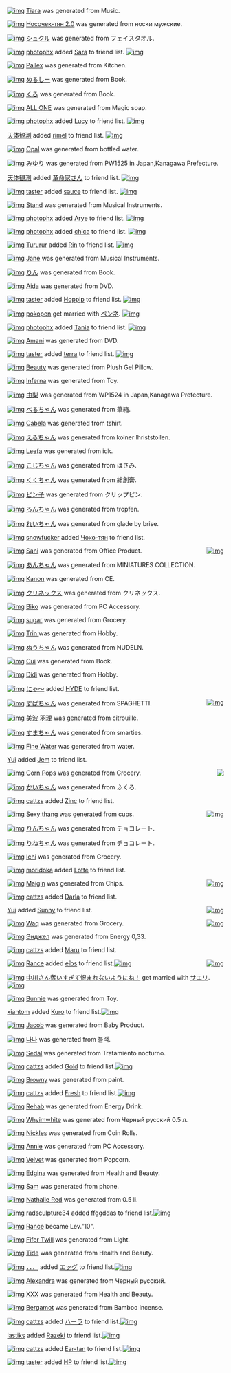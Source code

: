 [![img](http://www.barcodekanojo.com/profile_images/kanojo/2545752/1381094682/Tiara.png?w=88&h=88&face=true)](http://www.barcodekanojo.com/kanojo/2545752/Tiara) [Tiara](http://www.barcodekanojo.com/kanojo/2545752/Tiara) was generated from Music.

[![img](http://www.barcodekanojo.com/profile_images/kanojo/2545753/1381094740/%D0%9D%D0%BE%D1%81%D0%BE%D1%87%D0%B5%D0%BA-%D1%82%D1%8F%D0%BD%202.0.png?w=88&h=88&face=true)](http://www.barcodekanojo.com/kanojo/2545753/%D0%9D%D0%BE%D1%81%D0%BE%D1%87%D0%B5%D0%BA-%D1%82%D1%8F%D0%BD%202.0) [Носочек-тян 2.0](http://www.barcodekanojo.com/kanojo/2545753/%D0%9D%D0%BE%D1%81%D0%BE%D1%87%D0%B5%D0%BA-%D1%82%D1%8F%D0%BD%202.0) was generated from носки мужские.

[![img](http://www.barcodekanojo.com/profile_images/kanojo/2545754/1381094910/%E3%82%B7%E3%83%A5%E3%82%AF%E3%83%AB.png?w=88&h=88&face=true)](http://www.barcodekanojo.com/kanojo/2545754/%E3%82%B7%E3%83%A5%E3%82%AF%E3%83%AB) [シュクル](http://www.barcodekanojo.com/kanojo/2545754/%E3%82%B7%E3%83%A5%E3%82%AF%E3%83%AB) was generated from フェイスタオル.

[![img](http://www.barcodekanojo.com/profile_images/user/387526/1377636985/photophx.jpg?w=88&h=88)](http://www.barcodekanojo.com/user/387526/photophx) [photophx](http://www.barcodekanojo.com/user/387526/photophx) added [Sara](http://www.barcodekanojo.com/kanojo/2451046/Sara) to friend list. [![img](http://www.barcodekanojo.com/profile_images/kanojo/2451046/1377271723/Sara.png?w=88&h=88&face=true)](http://www.barcodekanojo.com/kanojo/2451046/Sara)

[![img](http://www.barcodekanojo.com/profile_images/kanojo/2545755/1381094935/Pallex.png?w=88&h=88&face=true)](http://www.barcodekanojo.com/kanojo/2545755/Pallex) [Pallex](http://www.barcodekanojo.com/kanojo/2545755/Pallex) was generated from Kitchen.

[![img](http://www.barcodekanojo.com/profile_images/kanojo/2545756/1381094962/%E3%82%81%E3%82%8B%E3%81%97%E3%83%BC.png?w=88&h=88&face=true)](http://www.barcodekanojo.com/kanojo/2545756/%E3%82%81%E3%82%8B%E3%81%97%E3%83%BC) [めるしー](http://www.barcodekanojo.com/kanojo/2545756/%E3%82%81%E3%82%8B%E3%81%97%E3%83%BC) was generated from Book.

[![img](http://www.barcodekanojo.com/profile_images/kanojo/2545757/1381095000/%E3%81%8F%E3%82%8D.png?w=88&h=88&face=true)](http://www.barcodekanojo.com/kanojo/2545757/%E3%81%8F%E3%82%8D) [くろ](http://www.barcodekanojo.com/kanojo/2545757/%E3%81%8F%E3%82%8D) was generated from Book.

[![img](http://www.barcodekanojo.com/profile_images/kanojo/2545758/1381095017/ALL%20ONE.png?w=88&h=88&face=true)](http://www.barcodekanojo.com/kanojo/2545758/ALL%20ONE) [ALL ONE](http://www.barcodekanojo.com/kanojo/2545758/ALL%20ONE) was generated from Magic soap.

[![img](http://www.barcodekanojo.com/profile_images/user/387526/1377636985/photophx.jpg?w=88&h=88)](http://www.barcodekanojo.com/user/387526/photophx) [photophx](http://www.barcodekanojo.com/user/387526/photophx) added [Lucy](http://www.barcodekanojo.com/kanojo/2512405/Lucy) to friend list. [![img](http://www.barcodekanojo.com/profile_images/kanojo/2512405/1379814451/Lucy.png?w=88&h=88&face=true)](http://www.barcodekanojo.com/kanojo/2512405/Lucy)

[天体観測](http://www.barcodekanojo.com/user/409183/%E5%A4%A9%E4%BD%93%E8%A6%B3%E6%B8%AC) added [rimel](http://www.barcodekanojo.com/kanojo/2534211/rimel) to friend list. [![img](http://www.barcodekanojo.com/profile_images/kanojo/2534211/1380584518/rimel.png?w=88&h=88&face=true)](http://www.barcodekanojo.com/kanojo/2534211/rimel)

[![img](http://www.barcodekanojo.com/profile_images/kanojo/2545759/1381095069/Opal.png?w=88&h=88&face=true)](http://www.barcodekanojo.com/kanojo/2545759/Opal) [Opal](http://www.barcodekanojo.com/kanojo/2545759/Opal) was generated from bottled water.

[![img](http://www.barcodekanojo.com/profile_images/kanojo/2545760/1381095135/%E3%81%BF%E3%82%86%E3%82%8A.png?w=88&h=88&face=true)](http://www.barcodekanojo.com/kanojo/2545760/%E3%81%BF%E3%82%86%E3%82%8A) [みゆり](http://www.barcodekanojo.com/kanojo/2545760/%E3%81%BF%E3%82%86%E3%82%8A) was generated from PW1525 in Japan,Kanagawa Prefecture.

[天体観測](http://www.barcodekanojo.com/user/409183/%E5%A4%A9%E4%BD%93%E8%A6%B3%E6%B8%AC) added [革命家さん](http://www.barcodekanojo.com/kanojo/1961582/%E9%9D%A9%E5%91%BD%E5%AE%B6%E3%81%95%E3%82%93) to friend list. [![img](http://www.barcodekanojo.com/profile_images/kanojo/1961582/1330494117/%E9%9D%A9%E5%91%BD%E5%AE%B6%E3%81%95%E3%82%93.png?w=88&h=88&face=true)](http://www.barcodekanojo.com/kanojo/1961582/%E9%9D%A9%E5%91%BD%E5%AE%B6%E3%81%95%E3%82%93)

[![img](http://www.barcodekanojo.com/profile_images/user/270846/1297218178/taster.jpg?w=88&h=88)](http://www.barcodekanojo.com/user/270846/taster) [taster](http://www.barcodekanojo.com/user/270846/taster) added [sauce](http://www.barcodekanojo.com/kanojo/612689/sauce) to friend list. [![img](http://www.barcodekanojo.com/profile_images/kanojo/612689/1289822767/sauce.png?w=88&h=88&face=true)](http://www.barcodekanojo.com/kanojo/612689/sauce)

[![img](http://www.barcodekanojo.com/profile_images/kanojo/2545761/1381095218/Stand.png?w=88&h=88&face=true)](http://www.barcodekanojo.com/kanojo/2545761/Stand) [Stand](http://www.barcodekanojo.com/kanojo/2545761/Stand) was generated from Musical Instruments.

[![img](http://www.barcodekanojo.com/profile_images/user/387526/1377636985/photophx.jpg?w=88&h=88)](http://www.barcodekanojo.com/user/387526/photophx) [photophx](http://www.barcodekanojo.com/user/387526/photophx) added [Arye](http://www.barcodekanojo.com/kanojo/1519326/Arye) to friend list. [![img](http://www.barcodekanojo.com/profile_images/kanojo/1519326/1305916784/Arye.png?w=88&h=88&face=true)](http://www.barcodekanojo.com/kanojo/1519326/Arye)

[![img](http://www.barcodekanojo.com/profile_images/user/387526/1377636985/photophx.jpg?w=88&h=88)](http://www.barcodekanojo.com/user/387526/photophx) [photophx](http://www.barcodekanojo.com/user/387526/photophx) added [chica](http://www.barcodekanojo.com/kanojo/2443426/chica) to friend list. [![img](http://www.barcodekanojo.com/profile_images/kanojo/2443426/1377071898/chica.png?w=88&h=88&face=true)](http://www.barcodekanojo.com/kanojo/2443426/chica)

[![img](http://www.barcodekanojo.com/profile_images/user/334009/1355084687/Tururur.jpg?w=88&h=88)](http://www.barcodekanojo.com/user/334009/Tururur) [Tururur](http://www.barcodekanojo.com/user/334009/Tururur) added [Rin](http://www.barcodekanojo.com/kanojo/2016478/Rin) to friend list. [![img](http://www.barcodekanojo.com/profile_images/kanojo/2016478/1334330480/Rin.png?w=88&h=88&face=true)](http://www.barcodekanojo.com/kanojo/2016478/Rin)

[![img](http://www.barcodekanojo.com/profile_images/kanojo/2545762/1381095271/Jane.png?w=88&h=88&face=true)](http://www.barcodekanojo.com/kanojo/2545762/Jane) [Jane](http://www.barcodekanojo.com/kanojo/2545762/Jane) was generated from Musical Instruments.

[![img](http://www.barcodekanojo.com/profile_images/kanojo/2545763/1381095291/%E3%82%8A%E3%82%93.png?w=88&h=88&face=true)](http://www.barcodekanojo.com/kanojo/2545763/%E3%82%8A%E3%82%93) [りん](http://www.barcodekanojo.com/kanojo/2545763/%E3%82%8A%E3%82%93) was generated from Book.

[![img](http://www.barcodekanojo.com/profile_images/kanojo/2545764/1381095337/Aida.png?w=88&h=88&face=true)](http://www.barcodekanojo.com/kanojo/2545764/Aida) [Aida](http://www.barcodekanojo.com/kanojo/2545764/Aida) was generated from DVD.

[![img](http://www.barcodekanojo.com/profile_images/user/270846/1297218178/taster.jpg?w=88&h=88)](http://www.barcodekanojo.com/user/270846/taster) [taster](http://www.barcodekanojo.com/user/270846/taster) added [Hoppip](http://www.barcodekanojo.com/kanojo/2428621/Hoppip) to friend list. [![img](http://www.barcodekanojo.com/profile_images/kanojo/2428621/1376846414/Hoppip.png?w=88&h=88&face=true)](http://www.barcodekanojo.com/kanojo/2428621/Hoppip)

[![img](http://www.barcodekanojo.com/profile_images/user/226166/1373926623/pokopen.jpg?w=88&h=88)](http://www.barcodekanojo.com/user/226166/pokopen) [pokopen](http://www.barcodekanojo.com/user/226166/pokopen) get married with [ペンネ](http://www.barcodekanojo.com/kanojo/32253/%E3%83%9A%E3%83%B3%E3%83%8D). [![img](http://www.barcodekanojo.com/profile_images/kanojo/32253/1288123139/%E3%83%9A%E3%83%B3%E3%83%8D.png?w=88&h=88&face=true)](http://www.barcodekanojo.com/kanojo/32253/%E3%83%9A%E3%83%B3%E3%83%8D)

[![img](http://www.barcodekanojo.com/profile_images/user/387526/1377636985/photophx.jpg?w=88&h=88)](http://www.barcodekanojo.com/user/387526/photophx) [photophx](http://www.barcodekanojo.com/user/387526/photophx) added [Tania](http://www.barcodekanojo.com/kanojo/977980/Tania) to friend list. [![img](http://www.barcodekanojo.com/profile_images/kanojo/977980/1294200724/Tania.png?w=88&h=88&face=true)](http://www.barcodekanojo.com/kanojo/977980/Tania)

[![img](http://www.barcodekanojo.com/profile_images/kanojo/2545765/1381095457/Amani.png?w=88&h=88&face=true)](http://www.barcodekanojo.com/kanojo/2545765/Amani) [Amani](http://www.barcodekanojo.com/kanojo/2545765/Amani) was generated from DVD.

[![img](http://www.barcodekanojo.com/profile_images/user/270846/1297218178/taster.jpg?w=88&h=88)](http://www.barcodekanojo.com/user/270846/taster) [taster](http://www.barcodekanojo.com/user/270846/taster) added [terra](http://www.barcodekanojo.com/kanojo/2374880/terra) to friend list. [![img](http://www.barcodekanojo.com/profile_images/kanojo/2374880/1373197869/terra.png?w=88&h=88&face=true)](http://www.barcodekanojo.com/kanojo/2374880/terra)

[![img](http://www.barcodekanojo.com/profile_images/kanojo/2545766/1381095528/Beauty.png?w=88&h=88&face=true)](http://www.barcodekanojo.com/kanojo/2545766/Beauty) [Beauty](http://www.barcodekanojo.com/kanojo/2545766/Beauty) was generated from Plush Gel Pillow.

[![img](http://www.barcodekanojo.com/profile_images/kanojo/2545767/1381095544/Inferna.png?w=88&h=88&face=true)](http://www.barcodekanojo.com/kanojo/2545767/Inferna) [Inferna](http://www.barcodekanojo.com/kanojo/2545767/Inferna) was generated from Toy.

[![img](http://www.barcodekanojo.com/profile_images/kanojo/2545768/1381095597/%E7%94%B1%E6%A2%A8.png?w=88&h=88&face=true)](http://www.barcodekanojo.com/kanojo/2545768/%E7%94%B1%E6%A2%A8) [由梨](http://www.barcodekanojo.com/kanojo/2545768/%E7%94%B1%E6%A2%A8) was generated from WP1524 in Japan,Kanagawa Prefecture.

[![img](http://www.barcodekanojo.com/profile_images/kanojo/2545769/1381095603/%E3%81%B9%E3%82%8B%E3%81%A1%E3%82%83%E3%82%93.png?w=88&h=88&face=true)](http://www.barcodekanojo.com/kanojo/2545769/%E3%81%B9%E3%82%8B%E3%81%A1%E3%82%83%E3%82%93) [べるちゃん](http://www.barcodekanojo.com/kanojo/2545769/%E3%81%B9%E3%82%8B%E3%81%A1%E3%82%83%E3%82%93) was generated from 筆箱.

[![img](http://www.barcodekanojo.com/profile_images/kanojo/2545770/1381095641/Cabela.png?w=88&h=88&face=true)](http://www.barcodekanojo.com/kanojo/2545770/Cabela) [Cabela](http://www.barcodekanojo.com/kanojo/2545770/Cabela) was generated from tshirt.

[![img](http://www.barcodekanojo.com/profile_images/kanojo/2545771/1381095718/%E3%81%88%E3%82%8B%E3%81%A1%E3%82%83%E3%82%93.png?w=88&h=88&face=true)](http://www.barcodekanojo.com/kanojo/2545771/%E3%81%88%E3%82%8B%E3%81%A1%E3%82%83%E3%82%93) [えるちゃん](http://www.barcodekanojo.com/kanojo/2545771/%E3%81%88%E3%82%8B%E3%81%A1%E3%82%83%E3%82%93) was generated from kolner lhriststollen.

[![img](http://www.barcodekanojo.com/profile_images/kanojo/2545772/1381095768/Leefa.png?w=88&h=88&face=true)](http://www.barcodekanojo.com/kanojo/2545772/Leefa) [Leefa](http://www.barcodekanojo.com/kanojo/2545772/Leefa) was generated from idk.

[![img](http://www.barcodekanojo.com/profile_images/kanojo/2545773/1381095769/%E3%81%93%E3%81%98%E3%81%A1%E3%82%83%E3%82%93.png?w=88&h=88&face=true)](http://www.barcodekanojo.com/kanojo/2545773/%E3%81%93%E3%81%98%E3%81%A1%E3%82%83%E3%82%93) [こじちゃん](http://www.barcodekanojo.com/kanojo/2545773/%E3%81%93%E3%81%98%E3%81%A1%E3%82%83%E3%82%93) was generated from はさみ.

[![img](http://www.barcodekanojo.com/profile_images/kanojo/2545774/1381095840/%E3%81%8F%E3%81%8F%E3%81%A1%E3%82%83%E3%82%93.png?w=88&h=88&face=true)](http://www.barcodekanojo.com/kanojo/2545774/%E3%81%8F%E3%81%8F%E3%81%A1%E3%82%83%E3%82%93) [くくちゃん](http://www.barcodekanojo.com/kanojo/2545774/%E3%81%8F%E3%81%8F%E3%81%A1%E3%82%83%E3%82%93) was generated from 絆創膏.

[![img](http://www.barcodekanojo.com/profile_images/kanojo/2545775/1381095855/%E3%83%94%E3%83%B3%E5%AD%90.png?w=88&h=88&face=true)](http://www.barcodekanojo.com/kanojo/2545775/%E3%83%94%E3%83%B3%E5%AD%90) [ピン子](http://www.barcodekanojo.com/kanojo/2545775/%E3%83%94%E3%83%B3%E5%AD%90) was generated from クリップピン.

[![img](http://www.barcodekanojo.com/profile_images/kanojo/2545776/1381095935/%E3%82%8D%E3%82%93%E3%81%A1%E3%82%83%E3%82%93.png?w=88&h=88&face=true)](http://www.barcodekanojo.com/kanojo/2545776/%E3%82%8D%E3%82%93%E3%81%A1%E3%82%83%E3%82%93) [ろんちゃん](http://www.barcodekanojo.com/kanojo/2545776/%E3%82%8D%E3%82%93%E3%81%A1%E3%82%83%E3%82%93) was generated from tropfen.

[![img](http://www.barcodekanojo.com/profile_images/kanojo/2545777/1381096014/%E3%82%8C%E3%81%84%E3%81%A1%E3%82%83%E3%82%93.png?w=88&h=88&face=true)](http://www.barcodekanojo.com/kanojo/2545777/%E3%82%8C%E3%81%84%E3%81%A1%E3%82%83%E3%82%93) [れいちゃん](http://www.barcodekanojo.com/kanojo/2545777/%E3%82%8C%E3%81%84%E3%81%A1%E3%82%83%E3%82%93) was generated from glade by brise.

[![img](http://www.barcodekanojo.com/profile_images/user/403231/1379427332/snowfucker.jpg?w=88&h=88)](http://www.barcodekanojo.com/user/403231/snowfucker) [snowfucker](http://www.barcodekanojo.com/user/403231/snowfucker) added [Чоко-тян](http://www.barcodekanojo.com/kanojo/2487562/%D0%A7%D0%BE%D0%BA%D0%BE-%D1%82%D1%8F%D0%BD) to friend list. <div style="float: right">[![img](http://www.barcodekanojo.com/profile_images/kanojo/2487562/1378842251/%D0%A7%D0%BE%D0%BA%D0%BE-%D1%82%D1%8F%D0%BD.png?w=88&h=88&face=true)](http://www.barcodekanojo.com/kanojo/2487562/%D0%A7%D0%BE%D0%BA%D0%BE-%D1%82%D1%8F%D0%BD)</div>

[![img](http://www.barcodekanojo.com/profile_images/kanojo/2545778/1381096153/Sani.png?w=88&h=88&face=true)](http://www.barcodekanojo.com/kanojo/2545778/Sani) [Sani](http://www.barcodekanojo.com/kanojo/2545778/Sani) was generated from Office Product.

[![img](http://www.barcodekanojo.com/profile_images/kanojo/2545779/1381096200/%E3%81%82%E3%82%93%E3%81%A1%E3%82%83%E3%82%93.png?w=88&h=88&face=true)](http://www.barcodekanojo.com/kanojo/2545779/%E3%81%82%E3%82%93%E3%81%A1%E3%82%83%E3%82%93) [あんちゃん](http://www.barcodekanojo.com/kanojo/2545779/%E3%81%82%E3%82%93%E3%81%A1%E3%82%83%E3%82%93) was generated from MINIATURES COLLECTION.

[![img](http://www.barcodekanojo.com/profile_images/kanojo/2545780/1381096233/Kanon.png?w=88&h=88&face=true)](http://www.barcodekanojo.com/kanojo/2545780/Kanon) [Kanon](http://www.barcodekanojo.com/kanojo/2545780/Kanon) was generated from CE.

[![img](http://www.barcodekanojo.com/profile_images/kanojo/2545781/1381096238/%E3%82%AF%E3%83%AA%E3%83%8D%E3%83%83%E3%82%AF%E3%82%B9.png?w=88&h=88&face=true)](http://www.barcodekanojo.com/kanojo/2545781/%E3%82%AF%E3%83%AA%E3%83%8D%E3%83%83%E3%82%AF%E3%82%B9) [クリネックス](http://www.barcodekanojo.com/kanojo/2545781/%E3%82%AF%E3%83%AA%E3%83%8D%E3%83%83%E3%82%AF%E3%82%B9) was generated from クリネックス.

[![img](http://www.barcodekanojo.com/profile_images/kanojo/2545782/1381096323/Biko.png?w=88&h=88&face=true)](http://www.barcodekanojo.com/kanojo/2545782/Biko) [Biko](http://www.barcodekanojo.com/kanojo/2545782/Biko) was generated from PC Accessory.

[![img](http://www.barcodekanojo.com/profile_images/kanojo/2545783/1381096389/sugar.png?w=88&h=88&face=true)](http://www.barcodekanojo.com/kanojo/2545783/sugar) [sugar](http://www.barcodekanojo.com/kanojo/2545783/sugar) was generated from Grocery.

[![img](http://www.barcodekanojo.com/profile_images/kanojo/2545784/1381096424/Trin%20.png?w=88&h=88&face=true)](http://www.barcodekanojo.com/kanojo/2545784/Trin%20) [Trin ](http://www.barcodekanojo.com/kanojo/2545784/Trin%20) was generated from Hobby.

[![img](http://www.barcodekanojo.com/profile_images/kanojo/2545785/1381096500/%E3%81%AC%E3%81%86%E3%81%A1%E3%82%83%E3%82%93.png?w=88&h=88&face=true)](http://www.barcodekanojo.com/kanojo/2545785/%E3%81%AC%E3%81%86%E3%81%A1%E3%82%83%E3%82%93) [ぬうちゃん](http://www.barcodekanojo.com/kanojo/2545785/%E3%81%AC%E3%81%86%E3%81%A1%E3%82%83%E3%82%93) was generated from NUDELN.

[![img](http://www.barcodekanojo.com/profile_images/kanojo/2545786/1381096507/Cui.png?w=88&h=88&face=true)](http://www.barcodekanojo.com/kanojo/2545786/Cui) [Cui](http://www.barcodekanojo.com/kanojo/2545786/Cui) was generated from Book.

[![img](http://www.barcodekanojo.com/profile_images/kanojo/2545787/1381096530/Didi.png?w=88&h=88&face=true)](http://www.barcodekanojo.com/kanojo/2545787/Didi) [Didi](http://www.barcodekanojo.com/kanojo/2545787/Didi) was generated from Hobby.

[![img](http://www.barcodekanojo.com/profile_images/user/298886/1311330874/%E3%81%84%E3%81%A3%E3%81%A1%E3%82%83%E3%82%93.jpg?w=88&h=88)](http://www.barcodekanojo.com/user/298886/%E3%81%AB%E3%82%83%EF%BD%9E) [にゃ～](http://www.barcodekanojo.com/user/298886/%E3%81%AB%E3%82%83%EF%BD%9E) added [HYDE](http://www.barcodekanojo.com/kanojo/1937558/HYDE) to friend list. <div style="float: right">[![img](http://www.barcodekanojo.com/profile_images/kanojo/1937558/1328703328/HYDE.png?w=88&h=88&face=true)](http://www.barcodekanojo.com/kanojo/1937558/HYDE)</div>

[![img](http://www.barcodekanojo.com/profile_images/kanojo/2545788/1381096579/%E3%81%99%E3%81%B1%E3%81%A1%E3%82%83%E3%82%93.png?w=88&h=88&face=true)](http://www.barcodekanojo.com/kanojo/2545788/%E3%81%99%E3%81%B1%E3%81%A1%E3%82%83%E3%82%93) [すぱちゃん](http://www.barcodekanojo.com/kanojo/2545788/%E3%81%99%E3%81%B1%E3%81%A1%E3%82%83%E3%82%93) was generated from SPAGHETTI.

[![img](http://www.barcodekanojo.com/profile_images/kanojo/2545789/1381096643/%E7%BE%8E%E6%B3%A2%20%E7%BE%BD%E7%90%86.png?w=88&h=88&face=true)](http://www.barcodekanojo.com/kanojo/2545789/%E7%BE%8E%E6%B3%A2%20%E7%BE%BD%E7%90%86) [美波 羽理](http://www.barcodekanojo.com/kanojo/2545789/%E7%BE%8E%E6%B3%A2%20%E7%BE%BD%E7%90%86) was generated from citrouille.

[![img](http://www.barcodekanojo.com/profile_images/kanojo/2545790/1381096646/%E3%81%99%E3%81%BE%E3%81%A1%E3%82%83%E3%82%93.png?w=88&h=88&face=true)](http://www.barcodekanojo.com/kanojo/2545790/%E3%81%99%E3%81%BE%E3%81%A1%E3%82%83%E3%82%93) [すまちゃん](http://www.barcodekanojo.com/kanojo/2545790/%E3%81%99%E3%81%BE%E3%81%A1%E3%82%83%E3%82%93) was generated from smarties.

[![img](http://www.barcodekanojo.com/profile_images/kanojo/2545791/1381096652/Fine%20Water.png?w=88&h=88&face=true)](http://www.barcodekanojo.com/kanojo/2545791/Fine%20Water) [Fine Water](http://www.barcodekanojo.com/kanojo/2545791/Fine%20Water) was generated from water.

[Yui](http://www.barcodekanojo.com/user/404753/Yui) added [Jem](http://www.barcodekanojo.com/kanojo/489556/Jem) to friend list. <div style="float: right"><a href="http://www.barcodekanojo.com/kanojo/489556/Jem"><img src="http://www.barcodekanojo.com/profile_images/kanojo/489556/1289269048/Jem.png?w=88&h=88&face=true" /></a></div>

[![img](http://www.barcodekanojo.com/profile_images/kanojo/2545792/1381096729/Corn%20Pops.png?w=88&h=88&face=true)](http://www.barcodekanojo.com/kanojo/2545792/Corn%20Pops) [Corn Pops](http://www.barcodekanojo.com/kanojo/2545792/Corn%20Pops) was generated from Grocery.

[![img](http://www.barcodekanojo.com/profile_images/kanojo/2545793/1381096742/%E3%81%8B%E3%81%84%E3%81%A1%E3%82%83%E3%82%93.png?w=88&h=88&face=true)](http://www.barcodekanojo.com/kanojo/2545793/%E3%81%8B%E3%81%84%E3%81%A1%E3%82%83%E3%82%93) [かいちゃん](http://www.barcodekanojo.com/kanojo/2545793/%E3%81%8B%E3%81%84%E3%81%A1%E3%82%83%E3%82%93) was generated from ふくろ.

[![img](http://www.barcodekanojo.com/profile_images/user/396658/1377660962/cattzs.jpg?w=88&h=88)](http://www.barcodekanojo.com/user/396658/cattzs) [cattzs](http://www.barcodekanojo.com/user/396658/cattzs) added [Zinc](http://www.barcodekanojo.com/kanojo/2365540/Zinc) to friend list. <div style="float: right">[![img](http://www.barcodekanojo.com/profile_images/kanojo/2365540/1371564044/Zinc.png?w=88&h=88&face=true)](http://www.barcodekanojo.com/kanojo/2365540/Zinc)</div>

[![img](http://www.barcodekanojo.com/profile_images/kanojo/2545795/1381096781/Sexy%20thang.png?w=88&h=88&face=true)](http://www.barcodekanojo.com/kanojo/2545795/Sexy%20thang) [Sexy thang](http://www.barcodekanojo.com/kanojo/2545795/Sexy%20thang) was generated from cups.

[![img](http://www.barcodekanojo.com/profile_images/kanojo/2545794/1381096781/%E3%82%8A%E3%82%93%E3%81%A1%E3%82%83%E3%82%93.png?w=88&h=88&face=true)](http://www.barcodekanojo.com/kanojo/2545794/%E3%82%8A%E3%82%93%E3%81%A1%E3%82%83%E3%82%93) [りんちゃん](http://www.barcodekanojo.com/kanojo/2545794/%E3%82%8A%E3%82%93%E3%81%A1%E3%82%83%E3%82%93) was generated from チョコレート.

[![img](http://www.barcodekanojo.com/profile_images/kanojo/2545796/1381096836/%E3%82%8A%E3%81%AD%E3%81%A1%E3%82%83%E3%82%93.png?w=88&h=88&face=true)](http://www.barcodekanojo.com/kanojo/2545796/%E3%82%8A%E3%81%AD%E3%81%A1%E3%82%83%E3%82%93) [りねちゃん](http://www.barcodekanojo.com/kanojo/2545796/%E3%82%8A%E3%81%AD%E3%81%A1%E3%82%83%E3%82%93) was generated from チョコレート.

[![img](http://www.barcodekanojo.com/profile_images/kanojo/2545797/1381096862/Ichi.png?w=88&h=88&face=true)](http://www.barcodekanojo.com/kanojo/2545797/Ichi) [Ichi](http://www.barcodekanojo.com/kanojo/2545797/Ichi) was generated from Grocery.

[![img](http://www.barcodekanojo.com/profile_images/user/408161/1381089671/moridoka.jpg?w=88&h=88)](http://www.barcodekanojo.com/user/408161/moridoka) [moridoka](http://www.barcodekanojo.com/user/408161/moridoka) added [Lotte](http://www.barcodekanojo.com/kanojo/2515662/Lotte) to friend list. <div style="float: right">[![img](http://www.barcodekanojo.com/profile_images/kanojo/2515662/1379916329/Lotte.png?w=88&h=88&face=true)](http://www.barcodekanojo.com/kanojo/2515662/Lotte)</div>

[![img](http://www.barcodekanojo.com/profile_images/kanojo/2545798/1381096871/Maigin.png?w=88&h=88&face=true)](http://www.barcodekanojo.com/kanojo/2545798/Maigin) [Maigin](http://www.barcodekanojo.com/kanojo/2545798/Maigin) was generated from Chips.

[![img](http://www.barcodekanojo.com/profile_images/user/396658/1377660962/cattzs.jpg?w=88&h=88)](http://www.barcodekanojo.com/user/396658/cattzs) [cattzs](http://www.barcodekanojo.com/user/396658/cattzs) added [Darla](http://www.barcodekanojo.com/kanojo/2241221/Darla) to friend list. <div style="float: right">[![img](http://www.barcodekanojo.com/profile_images/kanojo/2241221/1354586719/Darla.png?w=88&h=88&face=true)](http://www.barcodekanojo.com/kanojo/2241221/Darla)</div>

[Yui](http://www.barcodekanojo.com/user/404753/Yui) added [Sunny](http://www.barcodekanojo.com/kanojo/1200961/Sunny) to friend list. <div style="float: right">[![img](http://www.barcodekanojo.com/profile_images/kanojo/1200961/1297018324/Sunny.png?w=88&h=88&face=true)](http://www.barcodekanojo.com/kanojo/1200961/Sunny)</div>

[![img](http://www.barcodekanojo.com/profile_images/kanojo/2545799/1381096932/Waq.png?w=88&h=88&face=true)](http://www.barcodekanojo.com/kanojo/2545799/Waq) [Waq](http://www.barcodekanojo.com/kanojo/2545799/Waq) was generated from Grocery.

[![img](http://www.barcodekanojo.com/profile_images/kanojo/2545800/1381096945/%D0%AD%D0%BD%D0%B4%D0%B6%D0%B5%D0%BB.png?w=88&h=88&face=true)](http://www.barcodekanojo.com/kanojo/2545800/%D0%AD%D0%BD%D0%B4%D0%B6%D0%B5%D0%BB) [Энджел](http://www.barcodekanojo.com/kanojo/2545800/%D0%AD%D0%BD%D0%B4%D0%B6%D0%B5%D0%BB) was generated from Energy 0,33.

[![img](http://www.barcodekanojo.com/profile_images/user/396658/1377660962/cattzs.jpg?w=88&h=88)](http://www.barcodekanojo.com/user/396658/cattzs) [cattzs](http://www.barcodekanojo.com/user/396658/cattzs) added [Maru](http://www.barcodekanojo.com/kanojo/2502796/Maru) to friend list. <div style="float: right">[![img](http://www.barcodekanojo.com/profile_images/kanojo/2502796/1379431394/Maru.png?w=88&h=88&face=true)](http://www.barcodekanojo.com/kanojo/2502796/Maru)</div>

[![img](http://www.barcodekanojo.com/profile_images/user/406708/1380682535/Rance.jpg?w=88&h=88)](http://www.barcodekanojo.com/user/406708/Rance) [Rance](http://www.barcodekanojo.com/user/406708/Rance) added [eíbs](http://www.barcodekanojo.com/kanojo/2134748/e%C3%ADbs) to friend list.[![img](http://www.barcodekanojo.com/profile_images/kanojo/2134748/1343837627/e%C3%ADbs.png?w=88&h=88&face=true)](http://www.barcodekanojo.com/kanojo/2134748/e%C3%ADbs) 

[![img](http://www.barcodekanojo.com/profile_images/user/309843/1381086776/%E4%B8%AD%E5%B7%9D%E3%81%95%E3%82%93%E5%A5%AA%E3%81%84%E3%81%99%E3%81%8E%E3%81%A6%E6%81%A8%E3%81%BE%E3%82%8C%E3%81%AA%E3%81%84%E3%82%88%E3%81%86%E3%81%AB%E3%81%AD%EF%BC%81.jpg?w=88&h=88)](http://www.barcodekanojo.com/user/309843/%E4%B8%AD%E5%B7%9D%E3%81%95%E3%82%93%E5%A5%AA%E3%81%84%E3%81%99%E3%81%8E%E3%81%A6%E6%81%A8%E3%81%BE%E3%82%8C%E3%81%AA%E3%81%84%E3%82%88%E3%81%86%E3%81%AB%E3%81%AD%EF%BC%81) [中川さん奪いすぎて恨まれないようにね！](http://www.barcodekanojo.com/user/309843/%E4%B8%AD%E5%B7%9D%E3%81%95%E3%82%93%E5%A5%AA%E3%81%84%E3%81%99%E3%81%8E%E3%81%A6%E6%81%A8%E3%81%BE%E3%82%8C%E3%81%AA%E3%81%84%E3%82%88%E3%81%86%E3%81%AB%E3%81%AD%EF%BC%81) get married with [サエリ](http://www.barcodekanojo.com/kanojo/1601176/%E3%82%B5%E3%82%A8%E3%83%AA).[![img](http://www.barcodekanojo.com/profile_images/kanojo/1601176/1309047118/%E3%82%B5%E3%82%A8%E3%83%AA.png?w=88&h=88&face=true)](http://www.barcodekanojo.com/kanojo/1601176/%E3%82%B5%E3%82%A8%E3%83%AA) 

[![img](http://www.barcodekanojo.com/profile_images/kanojo/2545801/1381097034/Bunnie.png?w=88&h=88&face=true)](http://www.barcodekanojo.com/kanojo/2545801/Bunnie) [Bunnie](http://www.barcodekanojo.com/kanojo/2545801/Bunnie) was generated from Toy.

[xiantom](http://www.barcodekanojo.com/user/407408/xiantom) added [Kuro](http://www.barcodekanojo.com/kanojo/2462392/Kuro) to friend list.[![img](http://www.barcodekanojo.com/profile_images/kanojo/2462392/1377668558/Kuro.png?w=88&h=88&face=true)](http://www.barcodekanojo.com/kanojo/2462392/Kuro) 

[![img](http://www.barcodekanojo.com/profile_images/kanojo/2545802/1381097046/Jacob.png?w=88&h=88&face=true)](http://www.barcodekanojo.com/kanojo/2545802/Jacob) [Jacob](http://www.barcodekanojo.com/kanojo/2545802/Jacob) was generated from Baby Product.

[![img](http://www.barcodekanojo.com/profile_images/kanojo/2545803/1381097047/%EB%82%98%EB%82%98.png?w=88&h=88&face=true)](http://www.barcodekanojo.com/kanojo/2545803/%EB%82%98%EB%82%98) [나나](http://www.barcodekanojo.com/kanojo/2545803/%EB%82%98%EB%82%98) was generated from 블랙.

[![img](http://www.barcodekanojo.com/profile_images/kanojo/2545804/1381097056/Sedal.png?w=88&h=88&face=true)](http://www.barcodekanojo.com/kanojo/2545804/Sedal) [Sedal](http://www.barcodekanojo.com/kanojo/2545804/Sedal) was generated from Tratamiento nocturno.

[![img](http://www.barcodekanojo.com/profile_images/user/396658/1377660962/cattzs.jpg?w=88&h=88)](http://www.barcodekanojo.com/user/396658/cattzs) [cattzs](http://www.barcodekanojo.com/user/396658/cattzs) added [Gold](http://www.barcodekanojo.com/kanojo/1948504/Gold) to friend list.[![img](http://www.barcodekanojo.com/profile_images/kanojo/1948504/1329448356/Gold.png?w=88&h=88&face=true)](http://www.barcodekanojo.com/kanojo/1948504/Gold) 

[![img](http://www.barcodekanojo.com/profile_images/kanojo/2545805/1381097113/Browny.png?w=88&h=88&face=true)](http://www.barcodekanojo.com/kanojo/2545805/Browny) [Browny](http://www.barcodekanojo.com/kanojo/2545805/Browny) was generated from paint.

[![img](http://www.barcodekanojo.com/profile_images/user/396658/1377660962/cattzs.jpg?w=88&h=88)](http://www.barcodekanojo.com/user/396658/cattzs) [cattzs](http://www.barcodekanojo.com/user/396658/cattzs) added [Fresh](http://www.barcodekanojo.com/kanojo/1872731/Fresh) to friend list.[![img](http://www.barcodekanojo.com/profile_images/kanojo/1872731/1324522644/Fresh.png?w=88&h=88&face=true)](http://www.barcodekanojo.com/kanojo/1872731/Fresh) 

[![img](http://www.barcodekanojo.com/profile_images/kanojo/2545806/1381097122/Rehab.png?w=88&h=88&face=true)](http://www.barcodekanojo.com/kanojo/2545806/Rehab) [Rehab](http://www.barcodekanojo.com/kanojo/2545806/Rehab) was generated from Energy Drink.

[![img](http://www.barcodekanojo.com/profile_images/kanojo/2545807/1381097167/Whyimwhite.png?w=88&h=88&face=true)](http://www.barcodekanojo.com/kanojo/2545807/Whyimwhite) [Whyimwhite](http://www.barcodekanojo.com/kanojo/2545807/Whyimwhite) was generated from Черный русский 0.5 л.

[![img](http://www.barcodekanojo.com/profile_images/kanojo/2545808/1381097201/Nickles.png?w=88&h=88&face=true)](http://www.barcodekanojo.com/kanojo/2545808/Nickles) [Nickles](http://www.barcodekanojo.com/kanojo/2545808/Nickles) was generated from Coin Rolls.

[![img](http://www.barcodekanojo.com/profile_images/kanojo/2545809/1381097203/Annie.png?w=88&h=88&face=true)](http://www.barcodekanojo.com/kanojo/2545809/Annie) [Annie](http://www.barcodekanojo.com/kanojo/2545809/Annie) was generated from PC Accessory.

[![img](http://www.barcodekanojo.com/profile_images/kanojo/2545810/1381097229/Velvet.png?w=88&h=88&face=true)](http://www.barcodekanojo.com/kanojo/2545810/Velvet) [Velvet](http://www.barcodekanojo.com/kanojo/2545810/Velvet) was generated from Popcorn.

[![img](http://www.barcodekanojo.com/profile_images/kanojo/2545811/1381097262/Edgina.png?w=88&h=88&face=true)](http://www.barcodekanojo.com/kanojo/2545811/Edgina) [Edgina](http://www.barcodekanojo.com/kanojo/2545811/Edgina) was generated from Health and Beauty.

[![img](http://www.barcodekanojo.com/profile_images/kanojo/2545812/1381097323/Sam.png?w=88&h=88&face=true)](http://www.barcodekanojo.com/kanojo/2545812/Sam) [Sam](http://www.barcodekanojo.com/kanojo/2545812/Sam) was generated from phone.

[![img](http://www.barcodekanojo.com/profile_images/kanojo/2545813/1381097410/Nathalie%20Red.png?w=88&h=88&face=true)](http://www.barcodekanojo.com/kanojo/2545813/Nathalie%20Red) [Nathalie Red](http://www.barcodekanojo.com/kanojo/2545813/Nathalie%20Red) was generated from 0.5 li.

[![img](http://www.barcodekanojo.com/profile_images/user/407392/1381024084/radsculpture34.jpg?w=88&h=88)](http://www.barcodekanojo.com/user/407392/radsculpture34) [radsculpture34](http://www.barcodekanojo.com/user/407392/radsculpture34) added [ffggddas](http://www.barcodekanojo.com/kanojo/2508476/ffggddas) to friend list.[![img](http://www.barcodekanojo.com/profile_images/kanojo/2508476/1379621564/ffggddas.png?w=88&h=88&face=true)](http://www.barcodekanojo.com/kanojo/2508476/ffggddas) 

[![img](http://www.barcodekanojo.com/profile_images/user/406708/1380682535/Rance.jpg?w=88&h=88)](http://www.barcodekanojo.com/user/406708/Rance) [Rance](http://www.barcodekanojo.com/user/406708/Rance) became Lev."10".

[![img](http://www.barcodekanojo.com/profile_images/kanojo/2545814/1381097612/Fifer%20Twill.png?w=88&h=88&face=true)](http://www.barcodekanojo.com/kanojo/2545814/Fifer%20Twill) [Fifer Twill](http://www.barcodekanojo.com/kanojo/2545814/Fifer%20Twill) was generated from Light.

[![img](http://www.barcodekanojo.com/profile_images/kanojo/2545815/1381097807/Tide.png?w=88&h=88&face=true)](http://www.barcodekanojo.com/kanojo/2545815/Tide) [Tide](http://www.barcodekanojo.com/kanojo/2545815/Tide) was generated from Health and Beauty.

[![img](http://www.barcodekanojo.com/profile_images/user/207315/1320996019/%EF%BC%8E%EF%BC%8E%EF%BC%8E.jpg?w=88&h=88)](http://www.barcodekanojo.com/user/207315/%EF%BC%8E%EF%BC%8E%EF%BC%8E) [．．．](http://www.barcodekanojo.com/user/207315/%EF%BC%8E%EF%BC%8E%EF%BC%8E) added [エッグ](http://www.barcodekanojo.com/kanojo/1936573/%E3%82%A8%E3%83%83%E3%82%B0) to friend list.[![img](http://www.barcodekanojo.com/profile_images/kanojo/1936573/1328622857/%E3%82%A8%E3%83%83%E3%82%B0.png?w=88&h=88&face=true)](http://www.barcodekanojo.com/kanojo/1936573/%E3%82%A8%E3%83%83%E3%82%B0) 

[![img](http://www.barcodekanojo.com/profile_images/kanojo/2545816/1381097827/Alexandra.png?w=88&h=88&face=true)](http://www.barcodekanojo.com/kanojo/2545816/Alexandra) [Alexandra](http://www.barcodekanojo.com/kanojo/2545816/Alexandra) was generated from Черный русский.

[![img](http://www.barcodekanojo.com/profile_images/kanojo/2545817/1381097847/XXX.png?w=88&h=88&face=true)](http://www.barcodekanojo.com/kanojo/2545817/XXX) [XXX](http://www.barcodekanojo.com/kanojo/2545817/XXX) was generated from Health and Beauty.

[![img](http://www.barcodekanojo.com/profile_images/kanojo/2545818/1381097879/Bergamot.png?w=88&h=88&face=true)](http://www.barcodekanojo.com/kanojo/2545818/Bergamot) [Bergamot](http://www.barcodekanojo.com/kanojo/2545818/Bergamot) was generated from Bamboo incense.

[![img](http://www.barcodekanojo.com/profile_images/user/396658/1377660962/cattzs.jpg?w=88&h=88)](http://www.barcodekanojo.com/user/396658/cattzs) [cattzs](http://www.barcodekanojo.com/user/396658/cattzs) added [ハーラ](http://www.barcodekanojo.com/kanojo/2539639/%E3%83%8F%E3%83%BC%E3%83%A9) to friend list.[![img](http://www.barcodekanojo.com/profile_images/kanojo/2539639/1380820250/%E3%83%8F%E3%83%BC%E3%83%A9.png?w=88&h=88&face=true)](http://www.barcodekanojo.com/kanojo/2539639/%E3%83%8F%E3%83%BC%E3%83%A9) 

[lastiks](http://www.barcodekanojo.com/user/401085/lastiks) added [Razeki](http://www.barcodekanojo.com/kanojo/261365/Razeki) to friend list.[![img](http://www.barcodekanojo.com/profile_images/kanojo/261365/1288459487/Razeki.png?w=88&h=88&face=true)](http://www.barcodekanojo.com/kanojo/261365/Razeki) 

[![img](http://www.barcodekanojo.com/profile_images/user/396658/1377660962/cattzs.jpg?w=88&h=88)](http://www.barcodekanojo.com/user/396658/cattzs) [cattzs](http://www.barcodekanojo.com/user/396658/cattzs) added [Ear-tan](http://www.barcodekanojo.com/kanojo/2420356/Ear-tan) to friend list.[![img](http://www.barcodekanojo.com/profile_images/kanojo/2420356/1376734726/Ear-tan.png?w=88&h=88&face=true)](http://www.barcodekanojo.com/kanojo/2420356/Ear-tan) 

[![img](http://www.barcodekanojo.com/profile_images/user/270846/1297218178/taster.jpg?w=88&h=88)](http://www.barcodekanojo.com/user/270846/taster) [taster](http://www.barcodekanojo.com/user/270846/taster) added [HP](http://www.barcodekanojo.com/kanojo/2115785/HP) to friend list.[![img](http://www.barcodekanojo.com/profile_images/kanojo/2115785/1342178078/HP.png?w=88&h=88&face=true)](http://www.barcodekanojo.com/kanojo/2115785/HP) 

